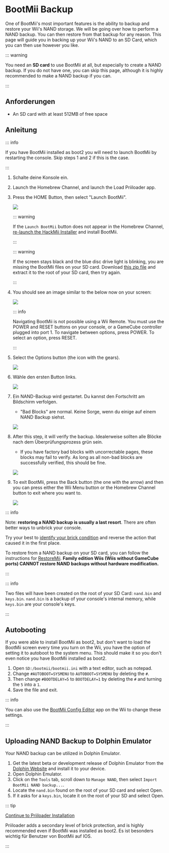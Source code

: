 # BootMii Backup

One of BootMii's most important features is the ability to backup and restore your Wii's NAND storage. We will be going over how to perform a NAND backup. You can then restore from that backup for any reason.
This page will guide you in backing up your Wii's NAND to an SD Card, which you can then use however you like.

::: warning

You need an **SD card** to use BootMii at all, but especially to create a NAND backup. If you do not have one, you can skip this page, although it is highly recommended to make a NAND backup if you can.

:::

## Anforderungen

- An SD card with at least 512MB of free space

## Anleitung

::: info

If you have BootMii installed as boot2 you will need to launch BootMii by restarting the console. Skip steps 1 and 2 if this is the case.

:::

1. Schalte deine Konsole ein.

2. Launch the Homebrew Channel, and launch the Load Priiloader app.

3. Press the HOME Button, then select "Launch BootMii".

   ![](/images/bootmii/BootMii_HBC.png)

   ::: warning

   If the `Launch BootMii` button does not appear in the Homebrew Channel, [re-launch the HackMii Installer](hackmii) and install BootMii.

   :::

   ::: warning

   If the screen stays black and the blue disc drive light is blinking, you are missing the BootMii files on your SD card. Download [this zip file](/assets/files/bootmii_sd_files.zip) and extract it to the root of your SD card, then try again.

   :::

4. You should see an image similar to the below now on your screen:

   ![](/images/bootmii/BootMii_Main.png)

   ::: info

   Navigating BootMii is not possible using a Wii Remote.
   You must use the POWER and RESET buttons on your console, or a GameCube controller plugged into port 1.
   To navigate between options, press POWER. To select an option, press RESET.

   :::

5. Select the Options button (the icon with the gears).

   ![](/images/bootmii/BootMii_Gears.png)

6. Wähle den ersten Button links.

   ![](/images/bootmii/BootMii_Backup.png)

7. Ein NAND-Backup wird gestartet. Du kannst den Fortschritt am Bildschirm verfolgen.

   - "Bad Blocks" are normal. Keine Sorge, wenn du einige auf einem NAND Backup siehst.

   ![](/images/bootmii/BootMii_NAND_Backup.png)

8. After this step, it will verify the backup. Idealerweise sollten alle Blöcke nach dem Überprüfungsprozess grün sein.

   - If you have factory bad blocks with uncorrectable pages, these blocks may fail to verify. As long as all non-bad blocks are successfully verified, this should be fine.

   ![](/images/bootmii/BootMii_NAND_Backup_Verify.png)

9. To exit BootMii, press the Back button (the one with the arrow) and then you can press either the Wii Menu button or the Homebrew Channel button to exit where you want to.

   ![](/images/bootmii/BootMii_Return.png)

::: info

Note: **restoring a NAND backup is usually a last resort**. There are often better ways to unbrick your console.

Try your best to [identify your brick condition](bricks) and reverse the action that caused it in the first place.

To restore from a NAND backup on your SD card, you can follow the instructions for [RestoreMii](bootmiirecover).
**Family edition Wiis (Wiis without GameCube ports) CANNOT restore NAND backups without hardware modification.**

:::

::: info

Two files will have been created on the root of your SD Card: `nand.bin` and `keys.bin`. `nand.bin` is a backup of your console's internal memory, while `keys.bin` are your console's keys.

:::

## Autobooting

If you were able to install BootMii as boot2, but don't want to load the BootMii screen every time you turn on the Wii, you have the option of setting it to autoboot to the system menu. This should make it so you don't even notice you have BootMii installed as boot2.

1. Open `SD:/bootmii/bootmii.ini` with a text editor, such as notepad.
2. Change `#AUTOBOOT=SYSMENU` to `AUTOBOOT=SYSMENU` by deleting the `#`.
3. Then change `#BOOTDELAY=5` to `BOOTDELAY=1` by deleting the `#` and turning the `5` into a `1`.
4. Save the file and exit.

::: info

You can also use the [BootMii Config Editor](https://oscwii.org/library/app/BootMiiConfigurationEditor) app on the Wii to change these settings.

:::

## Uploading NAND Backup to Dolphin Emulator

Your NAND backup can be utilized in Dolphin Emulator.

1. Get the latest beta or development release of Dolphin Emulator from the [Dolphin Website](https://dolphin-emu.org/) and install it to your device.
2. Open Dolphin Emulator.
3. Click on the `Tools` tab, scroll down to `Manage NAND`, then select `Import BootMii NAND backup...`.
4. Locate the `nand.bin` found on the root of your SD card and select Open.
5. If it asks for a `keys.bin`, locate it on the root of your SD and select Open.

::: tip

[Continue to Priiloader Installation](priiloader)

Priiloader adds a secondary level of brick protection, and is highly recommended even if BootMii was installed as boot2. Es ist besonders wichtig für Benutzer von BootMii auf IOS.

:::
